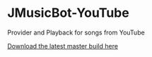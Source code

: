 # JMusicBot-YouTube
Provider and Playback for songs from YouTube

[Download the latest master build here](https://felixgail.github.io/CircleCIArtifactProvider/index.html?vcs-type=github&user=BjoernPetersen&project=JMusicBot-youtube&build=latest&branch=master&filter=successful&path=root/app/jar/musicbot-youtube.jar&token=6965c3e03f484db176a269945a35140bfcec8f9e)
